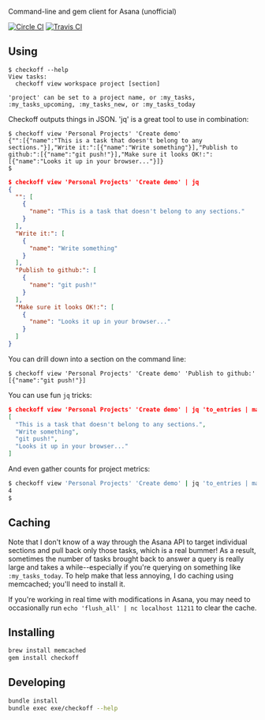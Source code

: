Command-line and gem client for Asana (unofficial)

[![Circle CI](https://circleci.com/gh/apiology/checkoff.svg?style=svg)](https://circleci.com/gh/apiology/checkoff)
[![Travis CI](https://travis-ci.org/apiology/checkoff.svg?branch=master)](https://travis-ci.org/apiology/checkoff)

## Using

```
$ checkoff --help
View tasks:
  checkoff view workspace project [section]

'project' can be set to a project name, or :my_tasks, :my_tasks_upcoming, :my_tasks_new, or :my_tasks_today
```

Checkoff outputs things in JSON.  'jq' is a great tool to use in combination:

```
$ checkoff view 'Personal Projects' 'Create demo'
{"":[{"name":"This is a task that doesn't belong to any sections."}],"Write it:":[{"name":"Write something"}],"Publish to github:":[{"name":"git push!"}],"Make sure it looks OK!:":[{"name":"Looks it up in your browser..."}]}
$
```

```json
$ checkoff view 'Personal Projects' 'Create demo' | jq
{
  "": [
    {
      "name": "This is a task that doesn't belong to any sections."
    }
  ],
  "Write it:": [
    {
      "name": "Write something"
    }
  ],
  "Publish to github:": [
    {
      "name": "git push!"
    }
  ],
  "Make sure it looks OK!:": [
    {
      "name": "Looks it up in your browser..."
    }
  ]
}
```

You can drill down into a section on the command line:

```
$ checkoff view 'Personal Projects' 'Create demo' 'Publish to github:'
[{"name":"git push!"}]
```

You can use fun `jq` tricks:

```json
$ checkoff view 'Personal Projects' 'Create demo' | jq 'to_entries | map(.value) | flatten | map(.name)'
[
  "This is a task that doesn't belong to any sections.",
  "Write something",
  "git push!",
  "Looks it up in your browser..."
]
```

And even gather counts for project metrics:

```bash
$ checkoff view 'Personal Projects' 'Create demo' | jq 'to_entries | map(.value) | flatten | map(.name) | length'
4
$ 
```

## Caching

Note that I don't know of a way through the Asana API to target
individual sections and pull back only those tasks, which is a real
bummer!  As a result, sometimes the number of tasks brought back to
answer a query is really large and takes a while--especially if you're
querying on something like `:my_tasks_today`.  To help make that less
annoying, I do caching using memcached; you'll need to install it.

If you're working in real time with modifications in Asana, you may
need to occasionally run `echo 'flush_all' | nc localhost 11211` to
clear the cache.

## Installing

```bash
brew install memcached
gem install checkoff

```

## Developing

```bash
bundle install
bundle exec exe/checkoff --help
```
